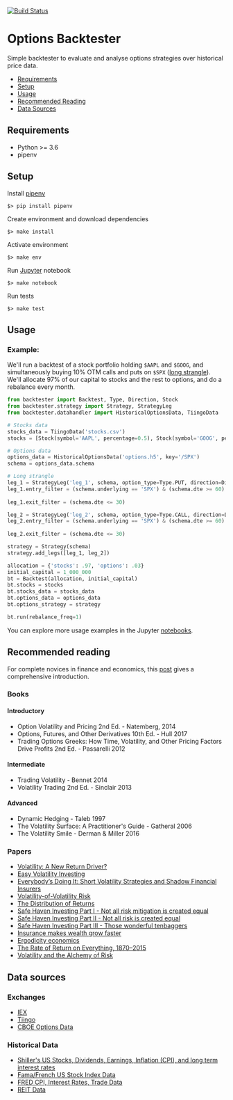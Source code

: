 [![Build Status](https://travis-ci.com/lambdaclass/options_backtester.svg?branch=master)](https://travis-ci.com/lambdaclass/options_backtester)

Options Backtester
==============================

Simple backtester to evaluate and analyse options strategies over historical price data.


- [Requirements](#requirements)
- [Setup](#setup)
- [Usage](#usage)
- [Recommended Reading](#recommended-reading)
- [Data Sources](#data-sources)


## Requirements

- Python >= 3.6
- pipenv

## Setup

Install [pipenv](https://pipenv.pypa.io/en/latest/)

```shell
$> pip install pipenv
```

Create environment and download dependencies

```shell
$> make install
```

Activate environment

```shell
$> make env
```

Run [Jupyter](https://jupyter.org) notebook

```shell
$> make notebook
```

Run tests

```shell
$> make test
```

## Usage

### Example:

We'll run a backtest of a stock portfolio holding `$AAPL` and `$GOOG`, and simultaneously buying 10% OTM calls and puts on `$SPX` ([long strangle](https://www.investopedia.com/terms/s/strangle.asp)).  
We'll allocate 97% of our capital to stocks and the rest to options, and do a rebalance every month.

```python
from backtester import Backtest, Type, Direction, Stock
from backtester.strategy import Strategy, StrategyLeg
from backtester.datahandler import HistoricalOptionsData, TiingoData

# Stocks data
stocks_data = TiingoData('stocks.csv')
stocks = [Stock(symbol='AAPL', percentage=0.5), Stock(symbol='GOOG', percentage=0.5)]

# Options data
options_data = HistoricalOptionsData('options.h5', key='/SPX')
schema = options_data.schema

# Long strangle
leg_1 = StrategyLeg('leg_1', schema, option_type=Type.PUT, direction=Direction.BUY)
leg_1.entry_filter = (schema.underlying == 'SPX') & (schema.dte >= 60) & (schema.underlying_last <=
                                                                          1.1 * schema.strike)
leg_1.exit_filter = (schema.dte <= 30)

leg_2 = StrategyLeg('leg_2', schema, option_type=Type.CALL, direction=Direction.BUY)
leg_2.entry_filter = (schema.underlying == 'SPX') & (schema.dte >= 60) & (schema.underlying_last >=
                                                                          0.9 * schema.strike)
leg_2.exit_filter = (schema.dte <= 30)

strategy = Strategy(schema)
strategy.add_legs([leg_1, leg_2])

allocation = {'stocks': .97, 'options': .03}
initial_capital = 1_000_000
bt = Backtest(allocation, initial_capital)
bt.stocks = stocks
bt.stocks_data = stocks_data
bt.options_data = options_data
bt.options_strategy = strategy

bt.run(rebalance_freq=1)
```

You can explore more usage examples in the Jupyter [notebooks](backtester/examples/).

## Recommended reading

For complete novices in finance and economics, this [post](https://notamonadtutorial.com/how-to-earn-your-macroeconomics-and-finance-white-belt-as-a-software-developer-136e7454866f) gives a comprehensive introduction.


### Books

#### Introductory
- Option Volatility and Pricing 2nd Ed. - Natemberg, 2014
- Options, Futures, and Other Derivatives 10th Ed. - Hull 2017
- Trading Options Greeks: How Time, Volatility, and Other Pricing Factors Drive Profits 2nd Ed. - Passarelli 2012

#### Intermediate
- Trading Volatility - Bennet 2014
- Volatility Trading 2nd Ed. - Sinclair 2013

#### Advanced
- Dynamic Hedging - Taleb 1997
- The Volatility Surface: A Practitioner's Guide - Gatheral 2006
- The Volatility Smile - Derman & Miller 2016

### Papers
- [Volatility: A New Return Driver?](http://static.squarespace.com/static/53974e3ae4b0039937edb698/t/53da6400e4b0d5d5360f4918/1406821376095/Directional%20Volatility%20Research.pdf)
- [Easy Volatility Investing](https://papers.ssrn.com/sol3/papers.cfm?abstract_id=2255327)
- [Everybody’s Doing It: Short Volatility Strategies and Shadow Financial Insurers](https://papers.ssrn.com/sol3/papers.cfm?abstract_id=3071457)
- [Volatility-of-Volatility Risk](https://papers.ssrn.com/sol3/papers.cfm?abstract_id=2497759)
- [The Distribution of Returns](https://papers.ssrn.com/sol3/papers.cfm?abstract_id=2828744)
- [Safe Haven Investing Part I - Not all risk mitigation is created equal](https://www.universa.net/UniversaResearch_SafeHavenPart1_RiskMitigation.pdf)
- [Safe Haven Investing Part II - Not all risk is created equal](https://www.universa.net/UniversaResearch_SafeHavenPart2_NotAllRisk.pdf)
- [Safe Haven Investing Part III - Those wonderful tenbaggers](https://www.universa.net/UniversaResearch_SafeHavenPart3_Tenbaggers.pdf)
- [Insurance makes wealth grow faster](https://arxiv.org/abs/1507.04655)
- [Ergodicity economics](https://ergodicityeconomics.files.wordpress.com/2018/06/ergodicity_economics.pdf)
- [The Rate of Return on Everything, 1870–2015](https://economics.harvard.edu/files/economics/files/ms28533.pdf)
- [Volatility and the Alchemy of Risk](https://static1.squarespace.com/static/5581f17ee4b01f59c2b1513a/t/59ea16dbbe42d6ff1cae589f/1508513505640/Artemis_Volatility+and+the+Alchemy+of+Risk_2017.pdf)

## Data sources

### Exchanges

- [IEX](https://iextrading.com/developer/)
- [Tiingo](https://api.tiingo.com/)
- [CBOE Options Data](http://www.cboe.com/delayedquote/quote-table-download)

### Historical Data

- [Shiller's US Stocks, Dividends, Earnings, Inflation (CPI), and long term interest rates](http://www.econ.yale.edu/~shiller/data.htm)
- [Fama/French US Stock Index Data](http://mba.tuck.dartmouth.edu/pages/faculty/ken.french/data_library.html)
- [FRED CPI, Interest Rates, Trade Data](https://fred.stlouisfed.org)
- [REIT Data](https://www.reit.com/data-research/reit-market-data/reit-industry-financial-snapshot)

